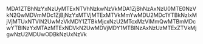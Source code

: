 MDA1ZTBhNzYxNzUyMTExNTVhNzkwNzVkMDA1ZjBhNzAxNzU0MTE0NzVkN2QwMDVmMDc1ZjBjNzYxMTVjMTExMTVkMmYwMDU2MDc1YTBkNzIxMjVjMTUxNTVlN2UwMzVkMDY1ZTBkMjcxNzU2MTcxMzVlMmQwMTBmMDcwYTBlNzYxMTAzMTExNDVkN2UwMDVjMDY1MTBlNzAxNzUzMTExZTVkMjgwNzU2MDUwODBkNzUxNzVk
